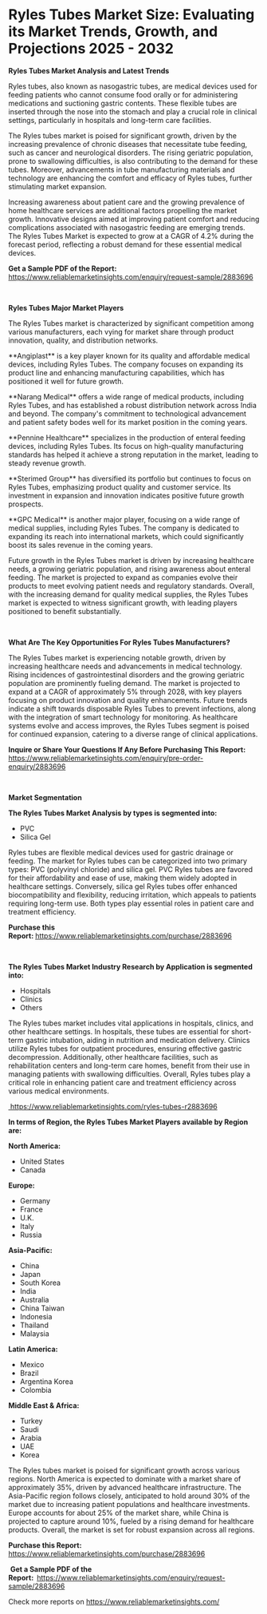 <p><h1>Ryles Tubes Market Size: Evaluating its Market Trends, Growth, and Projections 2025 - 2032</h1></p><p><strong>Ryles Tubes Market Analysis and Latest Trends</strong></p>
<p><p>Ryles tubes, also known as nasogastric tubes, are medical devices used for feeding patients who cannot consume food orally or for administering medications and suctioning gastric contents. These flexible tubes are inserted through the nose into the stomach and play a crucial role in clinical settings, particularly in hospitals and long-term care facilities.</p><p>The Ryles tubes market is poised for significant growth, driven by the increasing prevalence of chronic diseases that necessitate tube feeding, such as cancer and neurological disorders. The rising geriatric population, prone to swallowing difficulties, is also contributing to the demand for these tubes. Moreover, advancements in tube manufacturing materials and technology are enhancing the comfort and efficacy of Ryles tubes, further stimulating market expansion.</p><p>Increasing awareness about patient care and the growing prevalence of home healthcare services are additional factors propelling the market growth. Innovative designs aimed at improving patient comfort and reducing complications associated with nasogastric feeding are emerging trends. The Ryles Tubes Market is expected to grow at a CAGR of 4.2% during the forecast period, reflecting a robust demand for these essential medical devices.</p></p>
<p><strong>Get a Sample PDF of the Report:&nbsp;</strong> <a href="https://www.reliablemarketinsights.com/enquiry/request-sample/2883696?utm_campaign=3204&utm_medium=2&utm_source=Github&utm_content=ia&utm_term=13032025&utm_id=ryles-tubes">https://www.reliablemarketinsights.com/enquiry/request-sample/2883696</a></p>
<p>&nbsp;</p>
<p><strong>Ryles Tubes Major Market Players</strong></p>
<p><p>The Ryles Tubes market is characterized by significant competition among various manufacturers, each vying for market share through product innovation, quality, and distribution networks. </p><p>**Angiplast** is a key player known for its quality and affordable medical devices, including Ryles Tubes. The company focuses on expanding its product line and enhancing manufacturing capabilities, which has positioned it well for future growth. </p><p>**Narang Medical** offers a wide range of medical products, including Ryles Tubes, and has established a robust distribution network across India and beyond. The company's commitment to technological advancement and patient safety bodes well for its market position in the coming years.</p><p>**Pennine Healthcare** specializes in the production of enteral feeding devices, including Ryles Tubes. Its focus on high-quality manufacturing standards has helped it achieve a strong reputation in the market, leading to steady revenue growth.</p><p>**Sterimed Group** has diversified its portfolio but continues to focus on Ryles Tubes, emphasizing product quality and customer service. Its investment in expansion and innovation indicates positive future growth prospects.</p><p>**GPC Medical** is another major player, focusing on a wide range of medical supplies, including Ryles Tubes. The company is dedicated to expanding its reach into international markets, which could significantly boost its sales revenue in the coming years.</p><p>Future growth in the Ryles Tubes market is driven by increasing healthcare needs, a growing geriatric population, and rising awareness about enteral feeding. The market is projected to expand as companies evolve their products to meet evolving patient needs and regulatory standards. Overall, with the increasing demand for quality medical supplies, the Ryles Tubes market is expected to witness significant growth, with leading players positioned to benefit substantially.</p></p>
<p>&nbsp;</p>
<p><strong>What Are The Key Opportunities For Ryles Tubes Manufacturers?</strong></p>
<p><p>The Ryles Tubes market is experiencing notable growth, driven by increasing healthcare needs and advancements in medical technology. Rising incidences of gastrointestinal disorders and the growing geriatric population are prominently fueling demand. The market is projected to expand at a CAGR of approximately 5% through 2028, with key players focusing on product innovation and quality enhancements. Future trends indicate a shift towards disposable Ryles Tubes to prevent infections, along with the integration of smart technology for monitoring. As healthcare systems evolve and access improves, the Ryles Tubes segment is poised for continued expansion, catering to a diverse range of clinical applications.</p></p>
<p><strong>Inquire or Share Your Questions If Any Before Purchasing This Report:</strong> <a href="https://www.reliablemarketinsights.com/enquiry/pre-order-enquiry/2883696?utm_campaign=3204&utm_medium=2&utm_source=Github&utm_content=ia&utm_term=13032025&utm_id=ryles-tubes">https://www.reliablemarketinsights.com/enquiry/pre-order-enquiry/2883696</a></p>
<p>&nbsp;</p>
<p><strong>Market Segmentation</strong></p>
<p><strong>The Ryles Tubes Market Analysis by types is segmented into:</strong></p>
<p><ul><li>PVC</li><li>Silica Gel</li></ul></p>
<p><p>Ryles tubes are flexible medical devices used for gastric drainage or feeding. The market for Ryles tubes can be categorized into two primary types: PVC (polyvinyl chloride) and silica gel. PVC Ryles tubes are favored for their affordability and ease of use, making them widely adopted in healthcare settings. Conversely, silica gel Ryles tubes offer enhanced biocompatibility and flexibility, reducing irritation, which appeals to patients requiring long-term use. Both types play essential roles in patient care and treatment efficiency.</p></p>
<p><strong>Purchase this Report:&nbsp;</strong><a href="https://www.reliablemarketinsights.com/purchase/2883696?utm_campaign=3204&utm_medium=2&utm_source=Github&utm_content=ia&utm_term=13032025&utm_id=ryles-tubes">https://www.reliablemarketinsights.com/purchase/2883696</a></p>
<p>&nbsp;</p>
<p><strong>The Ryles Tubes Market Industry Research by Application is segmented into:</strong></p>
<p><ul><li>Hospitals</li><li>Clinics</li><li>Others</li></ul></p>
<p><p>The Ryles tubes market includes vital applications in hospitals, clinics, and other healthcare settings. In hospitals, these tubes are essential for short-term gastric intubation, aiding in nutrition and medication delivery. Clinics utilize Ryles tubes for outpatient procedures, ensuring effective gastric decompression. Additionally, other healthcare facilities, such as rehabilitation centers and long-term care homes, benefit from their use in managing patients with swallowing difficulties. Overall, Ryles tubes play a critical role in enhancing patient care and treatment efficiency across various medical environments.</p></p>
<p><a href="https://www.reliablemarketinsights.com/ryles-tubes-r2883696?utm_campaign=3204&utm_medium=2&utm_source=Github&utm_content=ia&utm_term=13032025&utm_id=ryles-tubes">&nbsp;https://www.reliablemarketinsights.com/ryles-tubes-r2883696</a></p>
<p><strong>In terms of Region, the Ryles Tubes Market Players available by Region are:</strong></p>
<p>
    <p> <strong> North America: </strong>
        <ul>
            <li>United States</li>
            <li>Canada</li>
        </ul>
        </p> 
    <p> <strong> Europe: </strong>
        <ul>
            <li>Germany</li>
            <li>France</li>
            <li>U.K.</li>
            <li>Italy</li>
            <li>Russia</li>
        </ul>
        </p> 
    <p> <strong> Asia-Pacific: </strong>
        <ul>
            <li>China</li>
            <li>Japan</li>
            <li>South Korea</li>
            <li>India</li>
            <li>Australia</li>
            <li>China Taiwan</li>
            <li>Indonesia</li>
            <li>Thailand</li>
            <li>Malaysia</li>
        </ul>
        </p> 
    <p> <strong> Latin America: </strong>
        <ul>
            <li>Mexico</li>
            <li>Brazil</li>
            <li>Argentina Korea</li>
            <li>Colombia</li>
        </ul>
        </p> 
    <p> <strong> Middle East & Africa: </strong>
        <ul>
            <li>Turkey</li>
            <li>Saudi</li>
            <li>Arabia</li>
            <li>UAE</li>
            <li>Korea</li>
        </ul>
    </p>
    </p>
<p><p>The Ryles tubes market is poised for significant growth across various regions. North America is expected to dominate with a market share of approximately 35%, driven by advanced healthcare infrastructure. The Asia-Pacific region follows closely, anticipated to hold around 30% of the market due to increasing patient populations and healthcare investments. Europe accounts for about 25% of the market share, while China is projected to capture around 10%, fueled by a rising demand for healthcare products. Overall, the market is set for robust expansion across all regions.</p></p>
<p><strong>Purchase this Report: </strong><a href="https://www.reliablemarketinsights.com/purchase/2883696?utm_campaign=3204&utm_medium=2&utm_source=Github&utm_content=ia&utm_term=13032025&utm_id=ryles-tubes">https://www.reliablemarketinsights.com/purchase/2883696</a></p>
<p>&nbsp;<strong>Get a Sample PDF of the Report:&nbsp;&nbsp;</strong><a href="https://www.reliablemarketinsights.com/enquiry/request-sample/2883696?utm_campaign=3204&utm_medium=2&utm_source=Github&utm_content=ia&utm_term=13032025&utm_id=ryles-tubes">https://www.reliablemarketinsights.com/enquiry/request-sample/2883696</a></p>
<p><strong></strong></p>
<p>Check more reports on <a href="https://www.reliablemarketinsights.com/?utm_campaign=3204&utm_medium=2&utm_source=Github&utm_content=ia&utm_term=13032025&utm_id=ryles-tubes">https://www.reliablemarketinsights.com/</a></p>